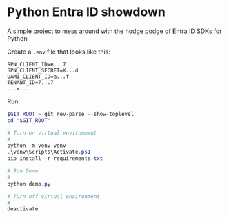 # Python Entra ID showdown

A simple project to mess around with the hodge podge of Entra ID SDKs for Python

Create a `.env` file that looks like this:

```env
SPN_CLIENT_ID=e...7
SPN_CLIENT_SECRET=X...d
UAMI_CLIENT_ID=a...f
TENANT_ID=7...7
...=...
```

Run:

```powershell
$GIT_ROOT = git rev-parse --show-toplevel
cd "$GIT_ROOT"

# Turn on virtual environment
#
python -m venv venv
.\venv\Scripts\Activate.ps1
pip install -r requirements.txt

# Run Demo
#
python demo.py

# Turn off virtual environment
#
deactivate
```